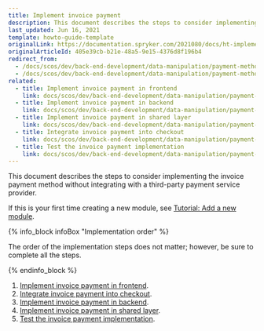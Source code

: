 ```yaml
---
title: Implement invoice payment
description: This document describes the steps to consider implementing the invoice payment method without integrating with a third-party payment service provider.
last_updated: Jun 16, 2021
template: howto-guide-template
originalLink: https://documentation.spryker.com/2021080/docs/ht-implement-invoice-payment
originalArticleId: 405e39cb-b21e-48a5-9e15-4376d8f196b4
redirect_from:
  - /docs/scos/dev/back-end-development/data-manipulation/payment-methods/invoice/implement-invoice-payment.html
  - /docs/scos/dev/back-end-development/data-manipulation/payment-methods/invoice/implementing-invoice-payment.html
related:
  - title: Implement invoice payment in frontend
    link: docs/scos/dev/back-end-development/data-manipulation/payment-methods/invoice/implement-invoice-payment-in-frontend.html
  - title: Implement invoice payment in backend
    link: docs/scos/dev/back-end-development/data-manipulation/payment-methods/invoice/implement-invoice-payment-in-backend.html
  - title: Implement invoice payment in shared layer
    link: docs/scos/dev/back-end-development/data-manipulation/payment-methods/invoice/implement-invoice-payment-in-shared-layer.html
  - title: Integrate invoice payment into checkout
    link: docs/scos/dev/back-end-development/data-manipulation/payment-methods/invoice/integrate-invoice-payment-into-checkout.html
  - title: Test the invoice payment implementation
    link: docs/scos/dev/back-end-development/data-manipulation/payment-methods/invoice/test-the-invoice-payment-implementation.html
---
```


This document describes the steps to consider implementing the invoice payment method without integrating with a third-party payment service provider.

If this is your first time creating a new module, see [Tutorial: Add a new module](/docs/scos/dev/back-end-development/extend-spryker/create-modules.html).

{% info_block infoBox "Implementation order" %}

The order of the implementation steps does not matter; however, be sure to complete all the steps.

{% endinfo_block %}

1. [Implement invoice payment in frontend](/docs/scos/dev/back-end-development/data-manipulation/payment-methods/invoice/implement-invoice-payment-in-frontend.html).
2. [Integrate invoice payment into checkout](/docs/scos/dev/back-end-development/data-manipulation/payment-methods/invoice/integrate-invoice-payment-into-checkout.html).
3. [Implement invoice payment in backend](/docs/scos/dev/back-end-development/data-manipulation/payment-methods/invoice/implement-invoice-payment-in-backend.html).
4. [Implement invoice payment in shared layer](/docs/scos/dev/back-end-development/data-manipulation/payment-methods/invoice/implement-invoice-payment-in-frontend.html).
5. [Test the invoice payment implementation](/docs/scos/dev/back-end-development/data-manipulation/payment-methods/invoice/test-the-invoice-payment-implementation.html).
